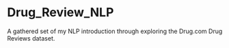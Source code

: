 # Drug_Review_NLP
A gathered set of my NLP introduction through exploring the Drug.com Drug Reviews dataset. 

